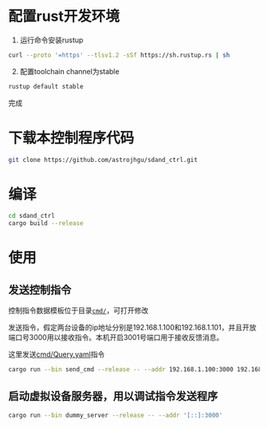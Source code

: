 # 配置rust开发环境
1. 运行命令安装rustup
```bash
curl --proto '=https' --tlsv1.2 -sSf https://sh.rustup.rs | sh
```

2. 配置toolchain channel为stable
```bash
rustup default stable
```

完成

# 下载本控制程序代码
```bash
git clone https://github.com/astrojhgu/sdand_ctrl.git
```

# 编译
```bash
cd sdand_ctrl
cargo build --release
```

# 使用
## 发送控制指令
控制指令数据模板位于目录[`cmd/`](cmd)，可打开修改

发送指令，假定两台设备的ip地址分别是192.168.1.100和192.168.1.101，并且开放端口号3000用以接收指令。本机开启3001号端口用于接收反馈消息。

这里发送[cmd/Query.yaml](cmd/Query.yaml)指令
```bash
cargo run --bin send_cmd --release -- --addr 192.168.1.100:3000 192.168.1.101:3000 -L '[::]:3001' -c cmd/Query.yaml
```

## 启动虚拟设备服务器，用以调试指令发送程序
```bash
cargo run --bin dummy_server --release -- --addr '[::]:3000' 
```
